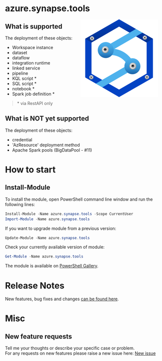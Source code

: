 # azure.synapse.tools
<img style="float: right;" src="./images/Azure-Synapse-tools-256-logo.png" width="256px">

## What is supported
The deployment of these objects:  
- Workspace instance
- dataset
- dataflow
- integration runtime
- linked service
- pipeline
- KQL script *
- SQL script *
- notebook *
- Spark job definition *

> \* via RestAPI only

## What is NOT yet supported
The deployment of these objects:
- credential
- 'AzResource' deployment method 
- Apache Spark pools (BigDataPool - #11)


# How to start

## Install-Module

To install the module, open PowerShell command line window and run the following lines:

```powershell
Install-Module -Name azure.synapse.tools -Scope CurrentUser
Import-Module -Name azure.synapse.tools
```

If you want to upgrade module from a previous version:

```powershell
Update-Module -Name azure.synapse.tools
```

Check your currently available version of module:
```powershell
Get-Module -Name azure.synapse.tools
```

The module is available on [PowerShell Gallery](https://www.powershellgallery.com/packages/azure.synapse.tools).






# Release Notes

New features, bug fixes and changes [can be found here](https://github.com/SQLPlayer/azure.synapse.tools/blob/master/changelog.md).

# Misc

## New feature requests
Tell me your thoughts or describe your specific case or problem.  
For any requests on new features please raise a new issue here: [New issue](https://github.com/SQLPlayer/azure.synapse.tools/issues)  
